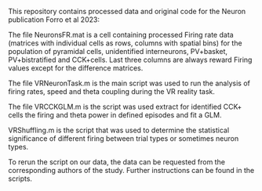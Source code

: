 This repository contains processed data and original code for the Neuron publication Forro et al 2023: 

The file NeuronsFR.mat is a cell containing processed Firing rate data (matrices with individual cells as rows, 
columns with spatial bins) for the population of pyramidal cells, unidentified interneurons, PV+basket, 
PV+bistratified and CCK+cells. Last three columns are always reward Firing values except for the difference matrices.  

The file VRNeuronTask.m is the main script was used to run the analysis of firing rates, speed and theta coupling during 
the VR reality task. 

The file VRCCKGLM.m is the script was used extract for identified CCK+ cells the firing and theta power in defined
episodes and fit a GLM. 

VRShuffling.m is the script that was used to determine the statistical significance of different firing between 
trial types or sometimes neuron types. 

To rerun the script on our data, the data can be requested from the corresponding authors of the study. Further
instructions can be found in the scripts. 